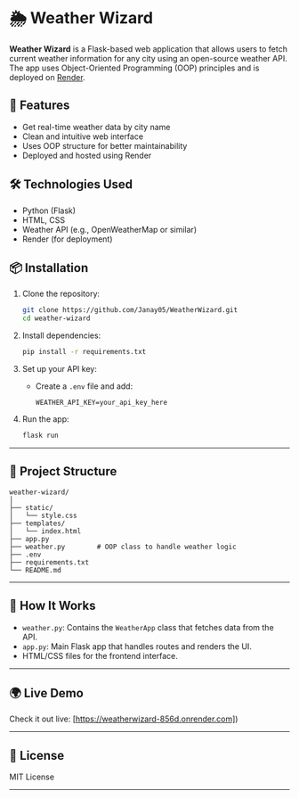 # 🌦️ Weather Wizard

**Weather Wizard** is a Flask-based web application that allows users to fetch current weather information for any city using an open-source weather API. The app uses Object-Oriented Programming (OOP) principles and is deployed on [Render](https://render.com).


## 🚀 Features

* Get real-time weather data by city name
* Clean and intuitive web interface
* Uses OOP structure for better maintainability
* Deployed and hosted using Render


## 🛠️ Technologies Used

* Python (Flask)
* HTML, CSS
* Weather API (e.g., OpenWeatherMap or similar)
* Render (for deployment)


## 📦 Installation

1. Clone the repository:

   ```bash
   git clone https://github.com/Janay05/WeatherWizard.git
   cd weather-wizard
   ```

2. Install dependencies:

   ```bash
   pip install -r requirements.txt
   ```

3. Set up your API key:

   * Create a `.env` file and add:

     ```
     WEATHER_API_KEY=your_api_key_here
     ```

4. Run the app:

   ```bash
   flask run
   ```

---

## 📁 Project Structure

```
weather-wizard/
│
├── static/
│   └── style.css
├── templates/
│   └── index.html
├── app.py
├── weather.py        # OOP class to handle weather logic
├── .env
├── requirements.txt
└── README.md
```

---

## 🧠 How It Works

* `weather.py`: Contains the `WeatherApp` class that fetches data from the API.
* `app.py`: Main Flask app that handles routes and renders the UI.
* HTML/CSS files for the frontend interface.

---

## 🌍 Live Demo

Check it out live: [https://weatherwizard-856d.onrender.com])

---

## 📜 License

MIT License

---

